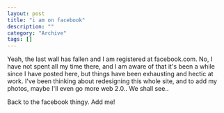 ```yaml
--- 
layout: post 
title: "i am on facebook"
description: ""
category: "Archive"
tags: []
---  
```

<p>Yeah, the last wall has fallen and I am registered at facebook.com. No, I have not spent all my time there, and I am aware of that it's been a while since I have posted here, but things have been exhausting and hectic at work. I've been thinking about redesigning this whole site, and to add my photos, maybe I'll even go more web 2.0.. We shall see..</p> <p>Back to the facebook thingy. Add me!</p>